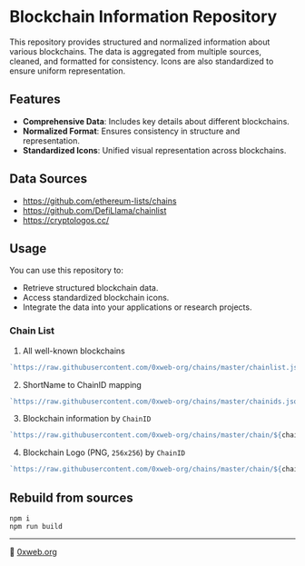 # Blockchain Information Repository

This repository provides structured and normalized information about various blockchains. The data is aggregated from multiple sources, cleaned, and formatted for consistency. Icons are also standardized to ensure uniform representation.

## Features
- **Comprehensive Data**: Includes key details about different blockchains.
- **Normalized Format**: Ensures consistency in structure and representation.
- **Standardized Icons**: Unified visual representation across blockchains.

## Data Sources

- https://github.com/ethereum-lists/chains
- https://github.com/DefiLlama/chainlist
- https://cryptologos.cc/

## Usage
You can use this repository to:
- Retrieve structured blockchain data.
- Access standardized blockchain icons.
- Integrate the data into your applications or research projects.

### Chain List

1. All well-known blockchains

```ts
`https://raw.githubusercontent.com/0xweb-org/chains/master/chainlist.json`
```


2. ShortName to ChainID mapping

```ts
`https://raw.githubusercontent.com/0xweb-org/chains/master/chainids.json`
```


3. Blockchain information by `ChainID`

```ts
`https://raw.githubusercontent.com/0xweb-org/chains/master/chain/${chainId}/chain.json`
```

4. Blockchain Logo (PNG, `256x256`) by `ChainID`

```ts
`https://raw.githubusercontent.com/0xweb-org/chains/master/chain/${chainId}/logo.png`
```


## Rebuild from sources

```
npm i
npm run build
```

----

🏁 [0xweb.org](https://0xweb.org)
